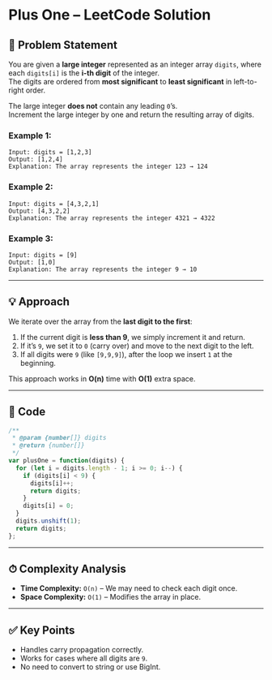 # Plus One – LeetCode Solution

## 📄 Problem Statement
You are given a **large integer** represented as an integer array `digits`, where each `digits[i]` is the **i-th digit** of the integer.  
The digits are ordered from **most significant** to **least significant** in left-to-right order.  

The large integer **does not** contain any leading `0`’s.  
Increment the large integer by one and return the resulting array of digits.

### Example 1:
```
Input: digits = [1,2,3]
Output: [1,2,4]
Explanation: The array represents the integer 123 → 124
```

### Example 2:
```
Input: digits = [4,3,2,1]
Output: [4,3,2,2]
Explanation: The array represents the integer 4321 → 4322
```

### Example 3:
```
Input: digits = [9]
Output: [1,0]
Explanation: The array represents the integer 9 → 10
```

---

## 💡 Approach
We iterate over the array from the **last digit to the first**:
1. If the current digit is **less than 9**, we simply increment it and return.
2. If it’s `9`, we set it to `0` (carry over) and move to the next digit to the left.
3. If all digits were `9` (like `[9,9,9]`), after the loop we insert `1` at the beginning.

This approach works in **O(n)** time with **O(1)** extra space.

---

## 📝 Code
```javascript
/**
 * @param {number[]} digits
 * @return {number[]}
 */
var plusOne = function(digits) {
  for (let i = digits.length - 1; i >= 0; i--) {
    if (digits[i] < 9) {
      digits[i]++;
      return digits;
    }
    digits[i] = 0;
  }
  digits.unshift(1);
  return digits;
};
```

---

## ⏱ Complexity Analysis
- **Time Complexity:** `O(n)` – We may need to check each digit once.
- **Space Complexity:** `O(1)` – Modifies the array in place.

---

## ✅ Key Points
- Handles carry propagation correctly.
- Works for cases where all digits are `9`.
- No need to convert to string or use BigInt.
